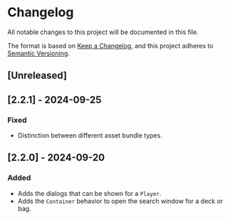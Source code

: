 # Changelog

All notable changes to this project will be documented in this file.

The format is based on [Keep a Changelog](https://keepachangelog.com/en/1.1.0/),
and this project adheres to [Semantic Versioning](https://semver.org/spec/v2.0.0.html).

## [Unreleased]

## [2.2.1] - 2024-09-25

### Fixed

- Distinction between different asset bundle types.

## [2.2.0] - 2024-09-20

### Added

- Adds the dialogs that can be shown for a `Player`.
- Adds the `Container` behavior to open the search window for a deck or bag.
